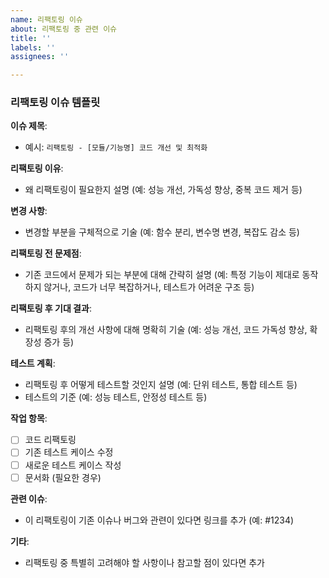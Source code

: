 ```yaml
---
name: 리팩토링 이슈
about: 리팩토링 중 관련 이슈
title: ''
labels: ''
assignees: ''

---
```


### 리팩토링 이슈 템플릿

**이슈 제목**:  
- 예시: `리팩토링 - [모듈/기능명] 코드 개선 및 최적화`

**리팩토링 이유**:  
- 왜 리팩토링이 필요한지 설명 (예: 성능 개선, 가독성 향상, 중복 코드 제거 등)

**변경 사항**:  
- 변경할 부분을 구체적으로 기술 (예: 함수 분리, 변수명 변경, 복잡도 감소 등)

**리팩토링 전 문제점**:  
- 기존 코드에서 문제가 되는 부분에 대해 간략히 설명 (예: 특정 기능이 제대로 동작하지 않거나, 코드가 너무 복잡하거나, 테스트가 어려운 구조 등)

**리팩토링 후 기대 결과**:  
- 리팩토링 후의 개선 사항에 대해 명확히 기술 (예: 성능 개선, 코드 가독성 향상, 확장성 증가 등)

**테스트 계획**:  
- 리팩토링 후 어떻게 테스트할 것인지 설명 (예: 단위 테스트, 통합 테스트 등)
- 테스트의 기준 (예: 성능 테스트, 안정성 테스트 등)

**작업 항목**:
- [ ] 코드 리팩토링
- [ ] 기존 테스트 케이스 수정
- [ ] 새로운 테스트 케이스 작성
- [ ] 문서화 (필요한 경우)

**관련 이슈**:  
- 이 리팩토링이 기존 이슈나 버그와 관련이 있다면 링크를 추가 (예: #1234)

**기타**:  
- 리팩토링 중 특별히 고려해야 할 사항이나 참고할 점이 있다면 추가
